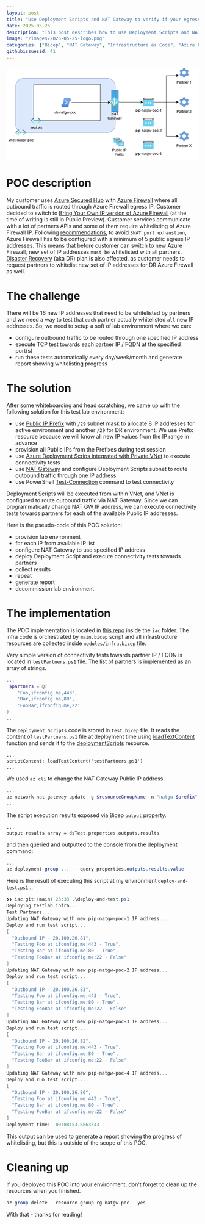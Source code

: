 ```yaml
---
layout: post
title: "Use Deployment Scripts and NAT Gateway to verify if your egress Public IP is whitelisted with you integration partners"
date: 2025-05-25
description: "This post describes how to use Deployment Scripts and NAT Gateway to verify if your egress Public IP is whitelisted with you integration partners."
image: "/images/2025-05-25-logo.png"
categories: ["Bicep", "NAT Gateway", "Infrastructure as Code", "Azure FIrewall", "Deployment Scripts"]
githubissuesid: 41
---
```


![logo](/images/2025-05-25-logo.png)

# POC description

My customer uses [Azure Secured Hub](https://learn.microsoft.com/en-us/azure/firewall-manager/secured-virtual-hub) with [Azure Firewall](https://learn.microsoft.com/en-us/azure/firewall/overview) where all outbound traffic is routed through Azure Firewall egress IP. 
Customer decided to switch to [Bring Your Own IP version of Azure Firewall](https://learn.microsoft.com/en-us/azure/firewall/secured-hub-customer-public-ip) (at the time of writing is still in Public Preview). Customer services communicate with a lot of partners APIs and some of them require whitelisting of Azure Firewall IP. 
Following [recommendations](https://learn.microsoft.com/en-us/azure/firewall/firewall-known-issues), to avoid `SNAT port exhaustion`, Azure Firewall has to be configured with a minimum of 5 public egress IP addresses. This means that before customer can switch to new Azure Firewall, new set of IP addresses `must be` whitelisted with all partners. [Disaster Recovery](https://azure.microsoft.com/en-us/resources/cloud-computing-dictionary/what-is-disaster-recovery) (aka DR) plan is also affected, as customer needs to request partners to whitelist new set of IP addresses for DR Azure Firewall as well. 

# The challenge

There will be 16 new IP addresses that need to be whitelisted by partners and we need a way to test that `each` partner actually whitelisted `all` new IP addresses. So, we need to setup a soft of lab environment where we can:
- configure outbound traffic to be routed through one specified IP address
- execute TCP test towards each partner IP / FQDN at the specified port(s)
- run these tests automatically every day/week/month and generate report showing whitelisting progress

# The solution

After some whiteboarding and head scratching, we came up with the following solution for this test lab environment:

 - use [Public IP Prefix](https://learn.microsoft.com/en-us/azure/virtual-network/ip-services/public-ip-address-prefix) with `/29` subnet mask to allocate 8 IP addresses for active environment and another `/29` for DR environment. We use Prefix resource because we will know all new IP values from the IP range in advance
 - provision all Public IPs from the Prefixes during test session
 - use [Azure Deployment Scrips integrated with Private VNet](https://learn.microsoft.com/en-us/azure/azure-resource-manager/bicep/deployment-script-vnet) to execute connectivity tests
 - use [NAT Gateway](https://learn.microsoft.com/en-us/azure/nat-gateway/nat-overview) and configure Deployment Scripts subnet to route outbound traffic through one IP address
 - use PowerShell [Test-Connection](https://learn.microsoft.com/en-us/powershell/module/microsoft.powershell.management/test-connection?view=powershell-7.5) command to test connectivity
 
Deployment Scripts will be executed from within VNet, and VNet is configured to route outbound traffic via NAT Gateway. Since we can programmatically change NAT GW IP address, we can execute connectivity tests towards partners for each of the available Public IP addresses.

Here is the pseudo-code of this POC solution:

- provision lab environment 
- for each IP from available IP list
 - configure NAT Gateway to use specified IP address
 - deploy Deployment Script and execute connectivity tests towards partners
 - collect results
 - repeat 
- generate report 
- decommission lab environment

# The implementation

The POC implementation is located in [this repo](https://github.com/iac-oslo/natgw-poc) inside the `iac` folder. The infra code is orchestrated by `main.bicep` script and all infrastructure resources are collected inside `modules/infra.bicep` file. 

Very simple version of connectivity tests towards partner IP / FQDN is located in `testPartners.ps1` file. The list of partners is implemented as an array of strings. 

```powershell
...
 $partners = @(
    'Foo,ifconfig.me,443',
    'Bar,ifconfig.me,80',
    'FooBar,ifconfig.me,22'
)
...
```
The `Deployment Scripts` code is stored in `test.bicep` file. It reads the content of `testPartners.ps1` file at deployment time using [loadTextContent](https://learn.microsoft.com/en-us/azure/azure-resource-manager/bicep/bicep-functions-files#loadtextcontent) function and sends it to the [deploymentScripts](https://learn.microsoft.com/en-us/azure/templates/microsoft.resources/deploymentscripts?pivots=deployment-language-bicep) resource. 

```bicep
...
scriptContent: loadTextContent('testPartners.ps1')
...
```

We used `az cli` to change the NAT Gateway Public IP address.

```powershell
...
az network nat gateway update -g $resourceGroupName -n "natgw-$prefix" --public-ip-addresses "pip-$prefix-$i" --output none
...
```

The script execution results exposed via Bicep `output` property.

```bicep
...
output results array = dsTest.properties.outputs.results
```

and then queried and outputted to the console from the deployment command:

```powershell
...
az deployment group ...  --query properties.outputs.results.value
```

Here is the result of executing this script at my environment `deploy-and-test.ps1`... 

```powershell
❯❯ iac git:(main) 23:33 .\deploy-and-test.ps1
Deploying testlab infra...
Test Partners...
Updating NAT Gateway with new pip-natgw-poc-1 IP address...
Deploy and run test script...
[
  "Outbound IP - 20.100.26.81",
  "Testing Foo at ifconfig.me:443 - True",
  "Testing Bar at ifconfig.me:80 - True",
  "Testing FooBar at ifconfig.me:22 - False"
]
Updating NAT Gateway with new pip-natgw-poc-2 IP address...
Deploy and run test script...
[
  "Outbound IP - 20.100.26.83",
  "Testing Foo at ifconfig.me:443 - True",
  "Testing Bar at ifconfig.me:80 - True",
  "Testing FooBar at ifconfig.me:22 - False"
]
Updating NAT Gateway with new pip-natgw-poc-3 IP address...
Deploy and run test script...
[
  "Outbound IP - 20.100.26.82",
  "Testing Foo at ifconfig.me:443 - True",
  "Testing Bar at ifconfig.me:80 - True",
  "Testing FooBar at ifconfig.me:22 - False"
]
Updating NAT Gateway with new pip-natgw-poc-4 IP address...
Deploy and run test script...
[
  "Outbound IP - 20.100.26.80",
  "Testing Foo at ifconfig.me:443 - True",
  "Testing Bar at ifconfig.me:80 - True",
  "Testing FooBar at ifconfig.me:22 - False"
]
Deployment time:  00:08:53.6863343
```

This output can be used to generate a report showing the progress of whitelisting, but this is outside of the scope of this POC.

# Cleaning up

If you deployed this POC into your environment, don't forget to clean up the resources when you finished.

```powershell
az group delete --resource-group rg-natgw-poc --yes
```



With that - thanks for reading!
